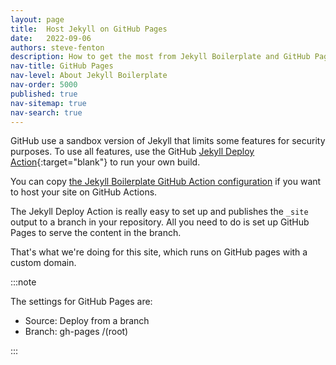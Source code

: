 ```yaml
---
layout: page
title:  Host Jekyll on GitHub Pages
date:   2022-09-06
authors: steve-fenton
description: How to get the most from Jekyll Boilerplate and GitHub Pages.
nav-title: GitHub Pages
nav-level: About Jekyll Boilerplate
nav-order: 5000
published: true
nav-sitemap: true
nav-search: true
---
```


GitHub use a sandbox version of Jekyll that limits some features for security purposes. To use all features, use the GitHub [Jekyll Deploy Action](https://github.com/jeffreytse/jekyll-deploy-action){:target="blank"} to run your own build.

You can copy [the Jekyll Boilerplate GitHub Action configuration](https://github.com/Steve-Fenton/jekyll-boilerplate/tree/main/.github/workflows) if you want to host your site on GitHub Actions.

The Jekyll Deploy Action is really easy to set up and publishes the `_site` output to a branch in your repository. All you need to do is set up GitHub Pages to serve the content in the branch.

That's what we're doing for this site, which runs on GitHub pages with a custom domain.

:::note

The settings for GitHub Pages are:

- Source: Deploy from a branch
- Branch: gh-pages /(root)

:::